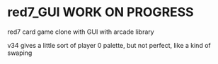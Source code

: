 # red7_GUI  WORK ON PROGRESS
red7 card game clone with GUI with arcade library

v34 gives a little sort of player 0 palette, but not perfect, like a kind of swaping
